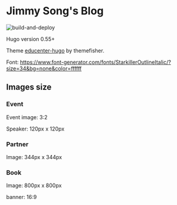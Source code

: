 # Jimmy Song's Blog

![build-and-deploy](https://github.com/rootsongjc/rootsongjc-hugo/workflows/build-and-deploy/badge.svg)

Hugo version 0.55+

Theme [educenter-hugo](https://github.com/themefisher/educenter-hugo) by themefisher.

Font: https://www.font-generator.com/fonts/StarkillerOutlineItalic/?size=34&bg=none&color=ffffff

## Images size

### Event 

Event image: 3:2

Speaker: 120px x 120px

### Partner

Image: 344px x 344px

### Book

Image: 800px x 800px

banner: 16:9

